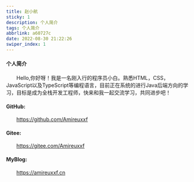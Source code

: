 ```yaml
---
title: 赵小航
sticky: 1
description: 个人简介
tags: 个人简介
abbrlink: a60727c
date: 2022-08-30 21:22:26
swiper_index: 1
---
```

#### 个人简介
&emsp;&emsp;Hello,你好呀！我是一名刚入行的程序员小白。熟悉HTML，CSS，JavaScript以及TypeScript等编程语言，目前正在系统的进行Java后端方向的学习，目标是成为全栈开发工程师，快来和我一起交流学习，共同进步吧！
#### GitHub:
&emsp;&emsp;https://github.com/Amireuxxf
#### Gitee:
&emsp;&emsp;https://gitee.com/Amireuxxf
#### MyBlog:
&emsp;&emsp;https://amireuxxf.cn